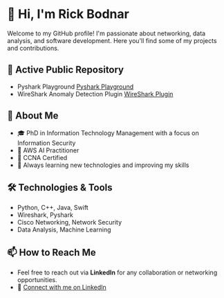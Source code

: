 
<!---
- 👋 Hi, I’m @rbodnar75
- 👀 I’m interested in ...
- 🌱 I’m currently learning ...
- 💞️ I’m looking to collaborate on ...
- 📫 How to reach me ...


-👋 Hi, I'm Rick Bodnar

Welcome to my GitHub profile! I'm passionate about network security, data analysis, and software development. Here you'll find some of my projects and contributions.

## 🔗 Connect with Me
- LinkedIn

--->
<!---
rbodnar75/rbodnar75 is a ✨ special ✨ repository because its `README.md` (this file) appears on your GitHub profile.
You can click the Preview link to take a look at your changes.
--->





# 👋 Hi, I'm Rick Bodnar

Welcome to my GitHub profile! I'm passionate about networking, data analysis, and software development. Here you'll find some of my projects and contributions.

## 📂 Active Public Repository
- Pyshark Playground [Pyshark Playground](https://github.com/rbodnar75/pyshark-projects-playground)
- WireShark Anomaly Detection Plugin [WireShark Plugin](https://github.com/rbodnar75/WireSharkPlugin)

## 🚀 About Me
- 🎓 PhD in Information Technology Management with a focus on Information Security
- 🏅 AWS AI Practitioner
- 🏅 CCNA Certified
- 🌱 Always learning new technologies and improving my skills

## 🛠️ Technologies & Tools
- Python, C++, Java, Swift
- Wireshark, Pyshark
- Cisco Networking, Network Security
- Data Analysis, Machine Learning

## 📫 How to Reach Me
- Feel free to reach out via **LinkedIn** for any collaboration or networking opportunities.
- 🔗 [Connect with me on LinkedIn](https://www.linkedin.com/in/rick-bodnar-phd-ccna-2480971b/)

<!---
rbodnar75/rbodnar75 is a ✨ special ✨ repository because its `README.md` (this file) appears on your GitHub profile.
You can click the Preview link to take a look at your changes.
--->


